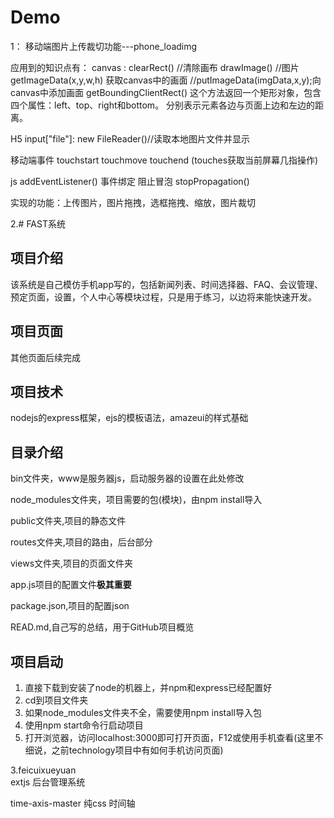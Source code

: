 # Demo


1： 移动端图片上传裁切功能---phone_loadimg

应用到的知识点有：
canvas :
	clearRect() //清除画布   drawImage() //图片    
	getImageData(x,y,w,h) 获取canvas中的画面
	 //putImageData(imgData,x,y);向canvas中添加画面    getBoundingClientRect()
	    这个方法返回一个矩形对象，包含四个属性：left、top、right和bottom。
	    分别表示元素各边与页面上边和左边的距离。

H5 input["file"]:
	new FileReader()//读取本地图片文件并显示

移动端事件
	touchstart    touchmove     touchend    (touches获取当前屏幕几指操作)

js
	addEventListener()   事件绑定     阻止冒泡 stopPropagation()

实现的功能：上传图片，图片拖拽，选框拖拽、缩放，图片裁切

2.#		FAST系统


##		项目介绍
该系统是自己模仿手机app写的，包括新闻列表、时间选择器、FAQ、会议管理、预定页面，设置，个人中心等模块过程，只是用于练习，以边将来能快速开发。

##		项目页面
<!-- 
###			首页样式       __________________________________________个人中心样式_________________####


<img src="https://i.loli.net/2017/09/07/59b0bc6b8265c.jpg" width="50%" /><img src="https://i.loli.net/2017/09/07/59b0bc6b47514.jpg" width="50%" />




###		修改密码样式(登陆后用户修改)_______________________________________倒计时验证码



<img src="https://i.loli.net/2017/09/08/59b2599628cb5.png" width="50%" /><img src="https://i.loli.net/2017/09/19/59c0f847d4c80.png" width="50%" />

###		新闻列表________________________________________________________新闻详情



<img src="https://i.loli.net/2017/09/08/59b259963a213.jpg" width="50%" /><img src="https://i.loli.net/2017/09/08/59b259962a67a.jpg" width="50%" />

###		通知列表________________________________________________________通知详情

<img src="https://i.loli.net/2017/09/08/59b259963d825.jpg" width="50%" /><img src="https://i.loli.net/2017/09/08/59b25995e99d3.jpg" width="50%" />



###		招聘列表________________________________________________________招聘详情

<img src="https://i.loli.net/2017/09/08/59b259961d1a0.jpg" width="50%" /><img src="https://i.loli.net/2017/09/08/59b25995d865b.jpg" width="50%" />

###		考勤列表________________________________________________________考勤详情

<img src="https://i.loli.net/2017/09/19/59c0f8482b261.png" width="50%" /><img src="https://ooo.0o0.ooo/2017/09/19/59c0f847cbab1.png" width="50%" />

###		审批历史________________________________________________________钱包

<img src="https://i.loli.net/2017/09/19/59c0f848440d8.png" width="50%" /><img src="https://i.loli.net/2017/09/19/59c0f8490a2ba.png" width="50%" />

###		日报主页________________________________________________________日期选择

<img src="https://i.loli.net/2017/09/27/59cb339ea4c3d.png" width="50%" /><img src="https://i.loli.net/2017/09/27/59cb339e6a11b.png" width="50%" />

###		日报编辑________________________________________________________日报编辑2

<img src="https://i.loli.net/2017/09/29/59cda39442831.jpg" width="50%" /><img src="https://i.loli.net/2017/09/29/59cda39447c65.png" width="50%" />

###		FAQ主页______________________________________________________FAQ

<img src="https://i.loli.net/2017/09/29/59cda3944179a.jpg" width="50%" /><img src="https://i.loli.net/2017/09/29/59cda39441b0c.jpg" width="50%" />

###		FAQ问题详情________________________________________晚餐预定

<img src="https://i.loli.net/2017/09/29/59cda3945c868.jpg" width="50%" /><img src="https://i.loli.net/2017/10/13/59e06914abcd2.jpg" width="50%" />
###		晚餐预定弹框________________________________________取消晚餐预定

<img src="https://i.loli.net/2017/10/13/59e0691517465.jpg" width="50%" /><img src="https://i.loli.net/2017/10/13/59e0691529fe7.jpg" width="50%" />

###		晚餐预定弹框________________________________________取消晚餐预定

<img src="https://i.loli.net/2017/10/24/59eeb41fb367b.jpg" width="50%" /> -->


其他页面后续完成




##		项目技术

nodejs的express框架，ejs的模板语法，amazeui的样式基础


##		目录介绍

bin文件夹，www是服务器js，启动服务器的设置在此处修改

node_modules文件夹，项目需要的包(模块)，由npm install导入

public文件夹,项目的静态文件

routes文件夹,项目的路由，后台部分

views文件夹,项目的页面文件夹

app.js项目的配置文件**极其重要**

package.json,项目的配置json

READ.md,自己写的总结，用于GitHub项目概览


##		项目启动

1.	直接下载到安装了node的机器上，并npm和express已经配置好
2.	cd到项目文件夹
3.	如果node_modules文件夹不全，需要使用npm install导入包
4.	使用npm start命令行启动项目
5.	打开浏览器，访问localhost:3000即可打开页面，F12或使用手机查看(这里不细说，之前technology项目中有如何手机访问页面)	

3.feicuixueyuan  
extjs  后台管理系统


time-axis-master    纯css 时间轴
